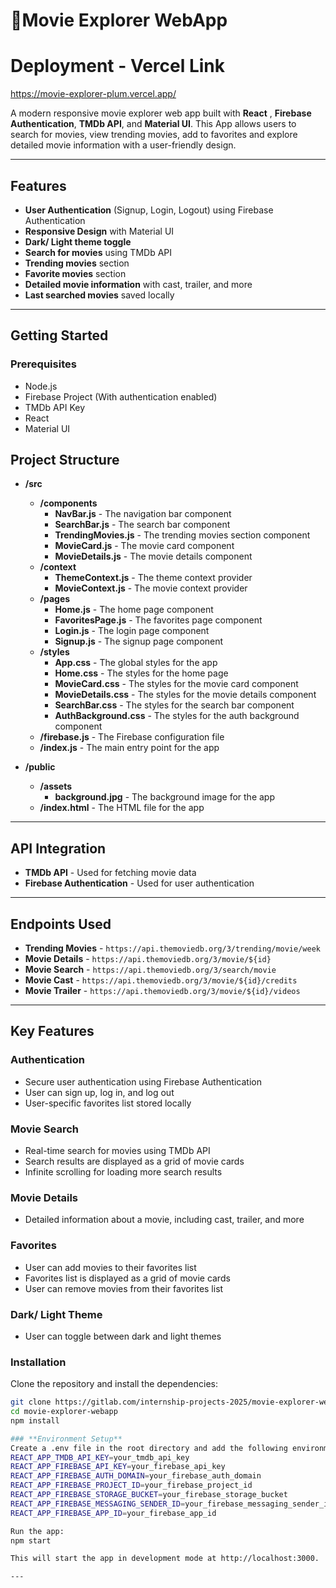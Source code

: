 
# 🎥Movie Explorer WebApp


# Deployment - Vercel Link
https://movie-explorer-plum.vercel.app/

A modern responsive movie explorer web app built with **React** , **Firebase Authentication**, **TMDb API**, and **Material UI**. This App allows users to search for movies, view trending movies, add to favorites and explore detailed movie information with a user-friendly design.

---

## **Features**
- **User Authentication** (Signup, Login, Logout) using Firebase Authentication  
- **Responsive Design** with Material UI  
- **Dark/ Light theme toggle**  
- **Search for movies** using TMDb API  
- **Trending movies** section  
- **Favorite movies** section  
- **Detailed movie information** with cast, trailer, and more  
- **Last searched movies** saved locally  


---

## Getting Started

### **Prerequisites**
- Node.js  
- Firebase Project (With authentication enabled)  
- TMDb API Key  
- React  
- Material UI  

## **Project Structure** 
- **/src**
  - **/components**
    - **NavBar.js** - The navigation bar component
    - **SearchBar.js** - The search bar component
    - **TrendingMovies.js** - The trending movies section component
    - **MovieCard.js** - The movie card component
    - **MovieDetails.js** - The movie details component
  - **/context**
    - **ThemeContext.js** - The theme context provider
    - **MovieContext.js** - The movie context provider
  - **/pages**
    - **Home.js** - The home page component
    - **FavoritesPage.js** - The favorites page component
    - **Login.js** - The login page component
    - **Signup.js** - The signup page component
  - **/styles**
    - **App.css** - The global styles for the app
    - **Home.css** - The styles for the home page
    - **MovieCard.css** - The styles for the movie card component
    - **MovieDetails.css** - The styles for the movie details component
    - **SearchBar.css** - The styles for the search bar component
    - **AuthBackground.css** - The styles for the auth background component
  - **/firebase.js** - The Firebase configuration file
  - **/index.js** - The main entry point for the app

- **/public**
  - **/assets**
    - **background.jpg** - The background image for the app
  - **/index.html** - The HTML file for the app

---

## **API Integration**
- **TMDb API** - Used for fetching movie data  
- **Firebase Authentication** - Used for user authentication  

---

## **Endpoints Used**
- **Trending Movies** - `https://api.themoviedb.org/3/trending/movie/week`  
- **Movie Details** - `https://api.themoviedb.org/3/movie/${id}`  
- **Movie Search** - `https://api.themoviedb.org/3/search/movie`  
- **Movie Cast** - `https://api.themoviedb.org/3/movie/${id}/credits`  
- **Movie Trailer** - `https://api.themoviedb.org/3/movie/${id}/videos`  

---

## **Key Features**

### **Authentication**  
- Secure user authentication using Firebase Authentication  
- User can sign up, log in, and log out  
- User-specific favorites list stored locally  

### **Movie Search**  
- Real-time search for movies using TMDb API  
- Search results are displayed as a grid of movie cards  
- Infinite scrolling for loading more search results  

### **Movie Details**  
- Detailed information about a movie, including cast, trailer, and more  

### **Favorites**  
- User can add movies to their favorites list  
- Favorites list is displayed as a grid of movie cards  
- User can remove movies from their favorites list  

### **Dark/ Light Theme**  
- User can toggle between dark and light themes  


### **Installation**
Clone the repository and install the dependencies:
```bash
git clone https://gitlab.com/internship-projects-2025/movie-explorer-webapp.git
cd movie-explorer-webapp
npm install

### **Environment Setup**
Create a .env file in the root directory and add the following environment variables:
REACT_APP_TMDB_API_KEY=your_tmdb_api_key
REACT_APP_FIREBASE_API_KEY=your_firebase_api_key
REACT_APP_FIREBASE_AUTH_DOMAIN=your_firebase_auth_domain
REACT_APP_FIREBASE_PROJECT_ID=your_firebase_project_id
REACT_APP_FIREBASE_STORAGE_BUCKET=your_firebase_storage_bucket
REACT_APP_FIREBASE_MESSAGING_SENDER_ID=your_firebase_messaging_sender_id
REACT_APP_FIREBASE_APP_ID=your_firebase_app_id

Run the app:
npm start

This will start the app in development mode at http://localhost:3000.

---  






